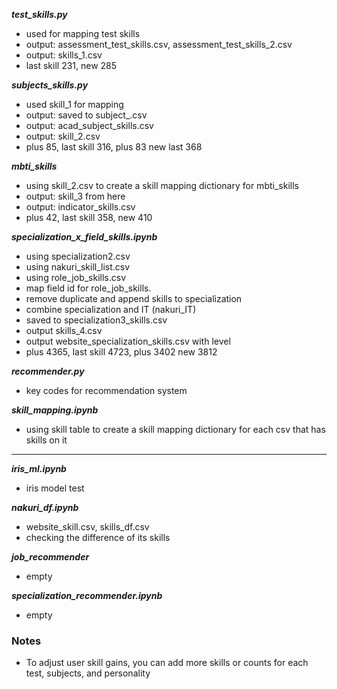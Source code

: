 
***test_skills.py***
- used for mapping test skills
- output: assessment_test_skills.csv, assessment_test_skills_2.csv
- output: skills_1.csv
 - last skill 231, new 285 

***subjects_skills.py***
- used skill_1 for mapping
- output: saved to subject_.csv
- output: acad_subject_skills.csv
- output: skill_2.csv
- plus 85, last skill 316, plus 83 new last 368

***mbti_skills***
- using skill_2.csv to create a skill mapping dictionary for mbti_skills
- output: skill_3 from here
- output: indicator_skills.csv
- plus 42, last skill 358, new 410


***specialization_x_field_skills.ipynb***
- using specialization2.csv
- using nakuri_skill_list.csv
- using role_job_skills.csv
- map field id for role_job_skills.
- remove duplicate and append skills to specialization
- combine specialization and IT (nakuri_IT)
- saved to specialization3_skills.csv 
- output skills_4.csv
- output website_specialization_skills.csv with level
- plus 4365, last skill 4723, plus 3402 new 3812

***recommender.py***
- key codes for recommendation system


***skill_mapping.ipynb***
- using skill table to create a skill mapping  dictionary for each csv that has skills on it




---


***iris_ml.ipynb***
- iris model test

***nakuri_df.ipynb***
- website_skill.csv, skills_df.csv
- checking the difference of its skills

***job_recommender***
- empty

***specialization_recommender.ipynb***
- empty

### Notes
* To adjust user skill gains, you can add more skills or counts for each test, subjects, and personality
